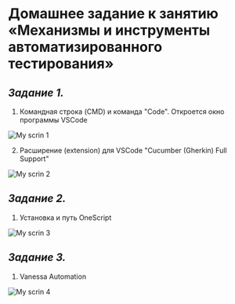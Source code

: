 # **Домашнее задание к занятию «Механизмы и инструменты автоматизированного тестирования»**

## _Задание 1._ 

1. Командная строка (CMD) и команда "Code". Откроется окно программы VSCode
   
![My scrin 1](http://dl4.joxi.net/drive/2023/11/19/0055/3282/3628242/42/06d82dbaa1.jpg)

2. Расширение (extension) для VSCode "Cucumber (Gherkin) Full Support"

![My scrin 2](http://dl4.joxi.net/drive/2023/11/19/0055/3282/3628242/42/73867dd4a2.jpg)

## _Задание 2._ 

1. Установка и путь OneScript
   
![My scrin 3](http://dl4.joxi.net/drive/2023/11/19/0055/3282/3628242/42/5d06a5a976.jpg)

## _Задание 3._ 

1. Vanessa Automation
   
![My scrin 4](http://dl3.joxi.net/drive/2023/11/19/0055/3282/3628242/42/c2feb0f40c.jpg)
